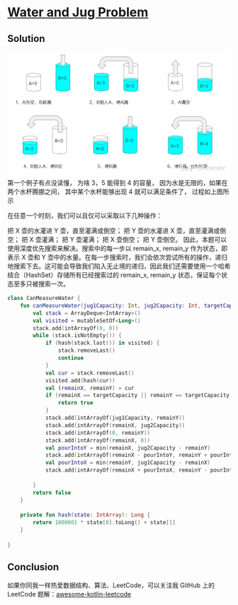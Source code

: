 # [Water and Jug Problem][title]

## Solution
![image](img.png)
第一个例子有点没读懂， 为啥 3，5 能得到 4 的容量， 因为水是无限的，如果在两个水杯腾挪之间， 其中某个水杯能够出现 4 就可以满足条件了， 过程如上图所示

在任意一个时刻，我们可以且仅可以采取以下几种操作：

把 X 壶的水灌进 Y 壶，直至灌满或倒空；
把 Y 壶的水灌进 X 壶，直至灌满或倒空；
把 X 壶灌满；
把 Y 壶灌满；
把 X 壶倒空；
把 Y 壶倒空。
因此，本题可以使用深度优先搜索来解决。搜索中的每一步以 remain_x, remain_y 作为状态，即表示 X 壶和 Y 壶中的水量。在每一步搜索时，我们会依次尝试所有的操作，递归地搜索下去。这可能会导致我们陷入无止境的递归，因此我们还需要使用一个哈希结合（HashSet）存储所有已经搜索过的 remain_x, remain_y 状态，保证每个状态至多只被搜索一次。

```kotlin
class CanMeasureWater {
    fun canMeasureWater(jug1Capacity: Int, jug2Capacity: Int, targetCapacity: Int): Boolean {
        val stack = ArrayDeque<IntArray>()
        val visited = mutableSetOf<Long>()
        stack.add(intArrayOf(0, 0))
        while (stack.isNotEmpty()) {
            if (hash(stack.last()) in visited) {
                stack.removeLast()
                continue
            }
            val cur = stack.removeLast()
            visited.add(hash(cur))
            val (remainX, remainY) = cur
            if (remainX == targetCapacity || remainY == targetCapacity || (remainX + remainY) == targetCapacity) {
                return true
            }
            stack.add(intArrayOf(jug1Capacity, remainY))
            stack.add(intArrayOf(remainX, jug2Capacity))
            stack.add(intArrayOf(0, remainY))
            stack.add(intArrayOf(remainX, 0))
            val pourIntoY = min(remainX, jug2Capacity - remainY)
            stack.add(intArrayOf(remainX - pourIntoY, remainY + pourIntoY))
            val pourIntoX = min(remainY, jug1Capacity - remainX)
            stack.add(intArrayOf(remainX + pourIntoX, remainY - pourIntoX))

        }
        return false
    }

    private fun hash(state: IntArray): Long {
        return 1000001 * state[0].toLong() + state[1]
    }

}
```



## Conclusion

如果你同我一样热爱数据结构、算法、LeetCode，可以关注我 GitHub 上的 LeetCode 题解：[awesome-kotlin-leetcode][akl]



[title]: https://leetcode.cn/problems/employee-free-time/description/?company_slug=google
[akl]: https://github.com/NightXlt/awesome-kotlin-leetcode
